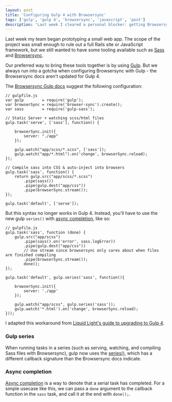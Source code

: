 ```yaml
---
layout: post
title: 'Configuring Gulp 4 with Browsersync'
tags: ['gulp', 'gulp 4', 'browsersync', 'javascript', 'post']
description: 'Last week I cleared a personal blocker: getting Browsersync to work with Gulp 4, despite confusing documentation.'
---
```


Last week my team began prototyping a small web app. The scope of the project was small enough to rule out a full Rails site or JavaScript framework, but we still wanted to have some tooling available such as [Sass](https://sass-lang.com/) and [Browsersync](https://www.browsersync.io/).  

Our preferred way to bring these tools together is by using [Gulp](https://gulpjs.com/). But we always run into a gotcha when configuring Browsersync with Gulp - the Browsersync docs aren't updated for Gulp 4. 

The [Browsersync Gulp docs](https://www.browsersync.io/docs/gulp) suggest the following configuration: 

```
// gulpfile.js
var gulp        = require('gulp');
var browserSync = require('browser-sync').create();
var sass        = require('gulp-sass');

// Static Server + watching scss/html files
gulp.task('serve', ['sass'], function() {

    browserSync.init({
        server: "./app"
    });

    gulp.watch("app/scss/*.scss", ['sass']);
    gulp.watch("app/*.html").on('change', browserSync.reload);
});

// Compile sass into CSS & auto-inject into browsers
gulp.task('sass', function() {
    return gulp.src("app/scss/*.scss")
        .pipe(sass())
        .pipe(gulp.dest("app/css"))
        .pipe(browserSync.stream());
});

gulp.task('default', ['serve']);
```

But this syntax no longer works in Gulp 4. Instead, you'll have to use the new gulp `series()` with [async completion](https://gulpjs.com/docs/en/getting-started/async-completion), like so:

```
// gulpfile.js
gulp.task('sass', function (done) {
    gulp.src("app/scss")
        .pipe(sass().on('error', sass.logError))
        .pipe(gulp.dest("app/css"))
        // Use stream since browsersync only cares about when files are finished compiling
        .pipe(browserSync.stream());
        done();
});

gulp.task('default', gulp.series('sass', function(){

    browserSync.init({
        server: './app'
    });

    gulp.watch("app/scss", gulp.series('sass'));
    gulp.watch('*.html').on('change', browserSync.reload);
}));
```

I adapted this workaround from [Liquid Light's guide to upgrading to Gulp 4](https://www.liquidlight.co.uk/blog/how-do-i-update-to-gulp-4/). 

### Gulp series

When running tasks in a series (such as serving, watching, and compiling Sass files with Browsersync), gulp now uses the [series()](https://gulpjs.com/docs/en/api/series), which has a different callback signature than the Browsersync docs indicate.

### Async completion

[Async completion](https://gulpjs.com/docs/en/getting-started/async-completion) is a way to denote that a serial task has completed. For a simple usecase like this, we can pass a `done` argument to the callback function in the `sass` task, and call it at the end with `done();`. 